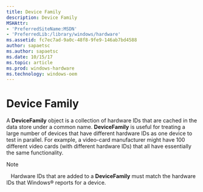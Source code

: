```yaml
---
title: Device Family
description: Device Family
MSHAttr:
- 'PreferredSiteName:MSDN'
- 'PreferredLib:/library/windows/hardware'
ms.assetid: fc7ec7ad-9a0c-48f8-9fe9-146ab7bd4588
author: sapaetsc
ms.author: sapaetsc
ms.date: 10/15/17
ms.topic: article
ms.prod: windows-hardware
ms.technology: windows-oem
---
```


# Device Family


A **DeviceFamily** object is a collection of hardware IDs that are cached in the data store under a common name. **DeviceFamily** is useful for treating a large number of devices that have different hardware IDs as one device to test in parallel. For example, a video-card manufacturer might have 100 different video cards (with different hardware IDs) that all have essentially the same functionality.

>[!NOTE]
>  
Hardware IDs that are added to a **DeviceFamily** must match the hardware IDs that Windows® reports for a device.

 

 

 






